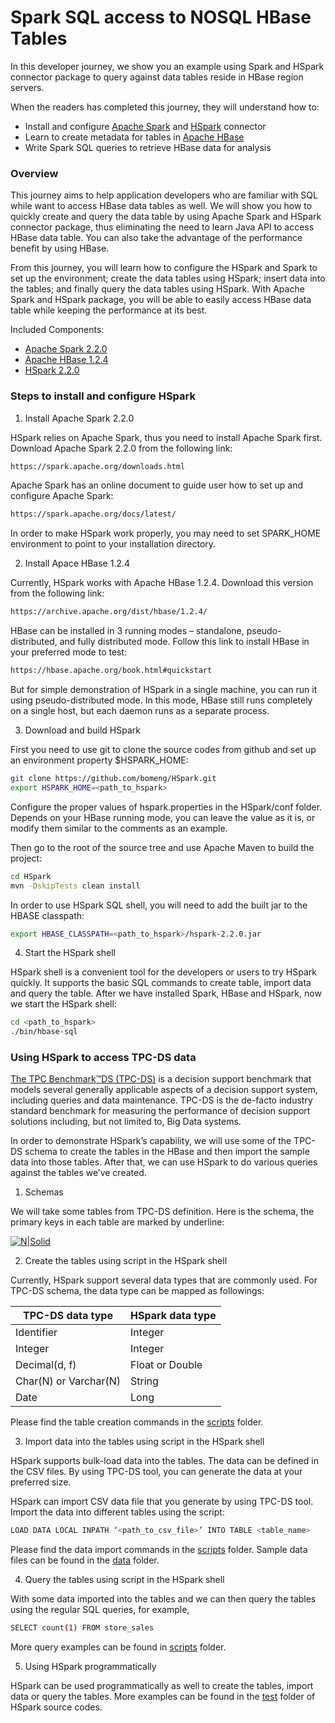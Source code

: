 # Spark SQL access to NOSQL HBase Tables

In this developer journey, we show you an example using Spark and HSpark connector package to query against data tables reside in HBase region servers. 

When the readers has completed this journey, they will understand how to:

 - Install and configure [Apache Spark](https://spark.apache.org/) and [HSpark](https://github.com/bomeng/HSpark) connector
 - Learn to create metadata for tables in [Apache HBase](https://hbase.apache.org/)
 - Write Spark SQL queries to retrieve HBase data for analysis

### Overview

This journey aims to help application developers who are familiar with SQL while want to access HBase data tables as well. We will show you how to quickly create and query the data table by using Apache Spark and HSpark connector package, thus eliminating the need to learn Java API to access HBase data table. You can also take the advantage of the performance benefit by using HBase.

From this journey, you will learn how to configure the HSpark and Spark to set up the environment; create the data tables using HSpark; insert data into the tables; and finally query the data tables using HSpark.
With Apache Spark and HSpark package, you will be able to easily access HBase data table while keeping the performance at its best.

Included Components:
 - [Apache Spark 2.2.0](https://spark.apache.org/)
 - [Apache HBase 1.2.4](https://hbase.apache.org/)
 - [HSpark 2.2.0](https://github.com/bomeng/HSpark)

### Steps to install and configure HSpark

1. Install Apache Spark 2.2.0

HSpark relies on Apache Spark, thus you need to install Apache Spark first. Download Apache Spark 2.2.0 from the following link:

```sh
https://spark.apache.org/downloads.html
```

Apache Spark has an online document to guide user how to set up and configure Apache Spark:

```sh
https://spark.apache.org/docs/latest/
```

In order to make HSpark work properly, you may need to set SPARK_HOME environment to point to your installation directory.

2.	Install Apace HBase 1.2.4

Currently, HSpark works with Apache HBase 1.2.4. Download this version from the following link:

```sh
https://archive.apache.org/dist/hbase/1.2.4/
```

HBase can be installed in 3 running modes – standalone, pseudo-distributed, and fully distributed mode. Follow this link to install HBase in your preferred mode to test:

```sh
https://hbase.apache.org/book.html#quickstart
```

But for simple demonstration of HSpark in a single machine, you can run it using pseudo-distributed mode. In this mode, HBase still runs completely on a single host, but each daemon runs as a separate process. 

3.	Download and build HSpark

First you need to use git to clone the source codes from github and set up an environment property $HSPARK_HOME:

```sh
git clone https://github.com/bomeng/HSpark.git
export HSPARK_HOME=<path_to_hspark>
```

Configure the proper values of hspark.properties in the HSpark/conf folder. Depends on your HBase running mode, you can leave the value as it is, or modify them similar to the comments as an example.

Then go to the root of the source tree and use Apache Maven to build the project:

```sh
cd HSpark
mvn -DskipTests clean install
```

In order to use HSpark SQL shell, you will need to add the built jar to the HBASE classpath:

```sh
export HBASE_CLASSPATH=<path_to_hspark>/hspark-2.2.0.jar
```

4. Start the HSpark shell

HSpark shell is a convenient tool for the developers or users to try HSpark quickly. It supports the basic SQL commands to create table, import data and query the table. After we have installed Spark, HBase and HSpark, now we start the HSpark shell:

```sh
cd <path_to_hspark>
./bin/hbase-sql
```
### Using HSpark to access TPC-DS data

[The TPC Benchmark™DS (TPC-DS)](http://www.tpc.org/tpcds/) is a decision support benchmark that models several generally applicable aspects of a decision support system, including queries and data maintenance. TPC-DS is the de-facto industry standard benchmark for measuring the performance of decision support solutions including, but not limited to, Big Data systems.

In order to demonstrate HSpark’s capability, we will use some of the TPC-DS schema to create the tables in the HBase and then import the sample data into those tables. After that, we can use HSpark to do various queries against the tables we’ve created.

1.	Schemas

We will take some tables from TPC-DS definition. Here is the schema, the primary keys in each table are marked by underline:

[![N|Solid](https://github.com/bomeng/hspark_journey/blob/master/resources/schema.png)](https://github.com/bomeng/hspark_journey/blob/master/resources/schema.png)

2. Create the tables using script in the HSpark shell

Currently, HSpark support several data types that are commonly used. For TPC-DS schema, the data type can be mapped as followings:

| TPC-DS data type | HSpark data type |
| ------ | ------ |
| Identifier | Integer |
| Integer | Integer |
| Decimal(d, f) | Float or Double |
| Char(N) or Varchar(N) | String |
| Date | Long |

Please find the table creation commands in the [scripts](https://github.com/bomeng/hspark_journey/tree/master/scripts) folder.

3.	Import data into the tables using script in the HSpark shell

HSpark supports bulk-load data into the tables. The data can be defined in the CSV files. By using TPC-DS tool, you can generate the data at your preferred size.

HSpark can import CSV data file that you generate by using TPC-DS tool. Import the data into different tables using the script:

```sh
LOAD DATA LOCAL INPATH ‘<path_to_csv_file>’ INTO TABLE <table_name>
```

Please find the data import commands in the [scripts](https://github.com/bomeng/hspark_journey/tree/master/scripts) folder. Sample data files can be found in the [data](https://github.com/bomeng/hspark_journey/tree/master/data) folder.

4. Query the tables using script in the HSpark shell

With some data imported into the tables and we can then query the tables using the regular SQL queries, for example,

```sh
SELECT count(1) FROM store_sales
```

More query examples can be found in [scripts](https://github.com/bomeng/hspark_journey/tree/master/scripts) folder.

5. Using HSpark programmatically

HSpark can be used programmatically as well to create the tables, import data or query the tables. More examples can be found in the [test](https://github.com/bomeng/HSpark/tree/master/src/test) folder of HSpark source codes.
